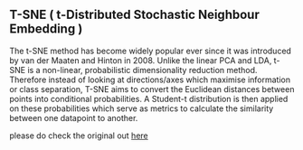 ## T-SNE ( t-Distributed Stochastic Neighbour Embedding )

The t-SNE method has become widely popular ever since it was introduced by van der Maaten and Hinton in 2008. Unlike the linear PCA and LDA, t-SNE is a non-linear, probabilistic dimensionality reduction method. Therefore instead of looking at directions/axes which maximise information or class separation, T-SNE aims to convert the Euclidean distances between points into conditional probabilities. A Student-t distribution is then applied on these probabilities which serve as metrics to calculate the similarity between one datapoint to another. 

please do check the original out [here](http://www.cs.toronto.edu/~hinton/absps/tsne.pdf)
